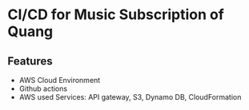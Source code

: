 # CI/CD for Music Subscription of Quang

## Features

- AWS Cloud Environment
- Github actions
- AWS used Services: API gateway, S3, Dynamo DB, CloudFormation
